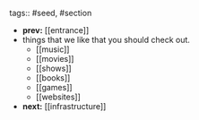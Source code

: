 tags:: #seed, #section

- **prev:** [[entrance]]
- things that we like that you should check out.
	- [[music]]
	- [[movies]]
	- [[shows]]
	- [[books]]
	- [[games]]
	- [[websites]]
- **next:** [[infrastructure]]